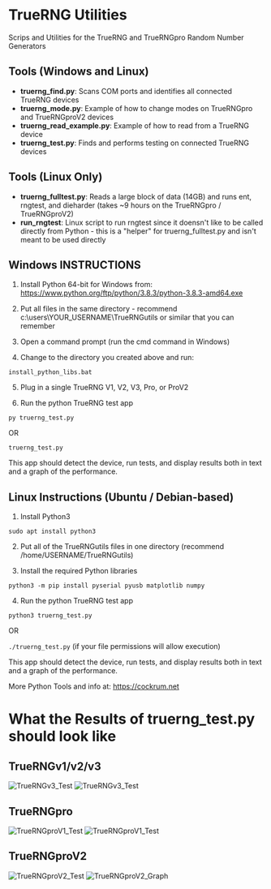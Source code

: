 TrueRNG Utilities
=================
Scrips and Utilities for the TrueRNG and TrueRNGpro Random Number Generators

Tools (Windows and Linux)
-------------------------
* **truerng_find.py**:	Scans COM ports and identifies all connected TrueRNG devices
* **truerng_mode.py**: Example of how to change modes on TrueRNGpro and TrueRNGproV2 devices
* **truerng_read_example.py**: Example of how to read from a TrueRNG device
* **truerng_test.py**: Finds and performs testing on connected TrueRNG devices

Tools (Linux Only)
------------------
* **truerng_fulltest.py**:	Reads a large block of data (14GB) and runs ent, rngtest, and dieharder (takes ~9 hours on the TrueRNGpro / TrueRNGproV2)
* **run_rngtest**:					Linux script to run rngtest since it doensn't like to be called directly from Python - this is a "helper" for truerng_fulltest.py and isn't meant to be used directly

Windows INSTRUCTIONS
--------------------

1. Install Python 64-bit for Windows from:
https://www.python.org/ftp/python/3.8.3/python-3.8.3-amd64.exe

2. Put all files in the same directory - recommend c:\users\YOUR_USERNAME\TrueRNGutils or similar that you can remember

3. Open a command prompt (run the cmd command in Windows)

4. Change to the directory you created above and run: 

`install_python_libs.bat`

5. Plug in a single TrueRNG V1, V2, V3, Pro, or ProV2

6. Run the python TrueRNG test app

`py truerng_test.py`

OR

`truerng_test.py`

This app should detect the device, run tests, and display results both in text and a graph of the performance.

Linux Instructions (Ubuntu / Debian-based)
------------------------------------------

1. Install Python3

`sudo apt install python3`

2. Put all of the TrueRNGutils files in one directory (recommend /home/USERNAME/TrueRNGutils)

3. Install the required Python libraries

`python3 -m pip install pyserial pyusb matplotlib numpy`

4. Run the python TrueRNG test app

`python3 truerng_test.py`

OR

`./truerng_test.py` (if your file permissions will allow execution)
 
This app should detect the device, run tests, and display results both in text and a graph of the performance.

More Python Tools and info at:  https://cockrum.net

What the Results of truerng_test.py should look like
====================================================

TrueRNGv1/v2/v3
---------------

![TrueRNGv3_Test](https://cockrum.net/images/TrueRNGv3_Test.jpg)
![TrueRNGv3_Test](https://cockrum.net/images/TrueRNGv3_Graph.jpg)

TrueRNGpro
---------------

![TrueRNGproV1_Test](https://cockrum.net/images/TrueRNGproV1_Test.jpg)
![TrueRNGproV1_Test](https://cockrum.net/images/TrueRNGproV1_Graph.jpg)

TrueRNGproV2
---------------

![TrueRNGproV2_Test](https://cockrum.net/images/TrueRNGproV2_Test.jpg)
![TrueRNGproV2_Graph](https://cockrum.net/images/TrueRNGproV2_Graph.jpg)

